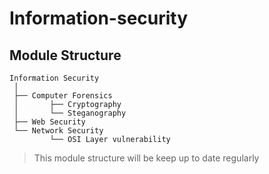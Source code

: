 # Information-security


## Module Structure
```
Information Security
 │
 ├── Computer Forensics
 │       ├── Cryptography
 │       └── Steganography
 ├── Web Security
 └── Network Security
         └── OSI Layer vulnerability
```

> This module structure will be keep up to date regularly